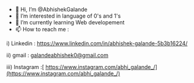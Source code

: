 - 👋 Hi, I’m @AbhishekGalande
- 👀 I’m interested in language of 0's and 1's
- 🌱 I’m currently learning Web developement
- 📫 How to reach me :

i) Linkedin : https://www.linkedin.com/in/abhishek-galande-5b3b16224/

ii) gmail : galandeabhishek0@gmail.com

iii) Instagram :[ https://www.instagram.com/abhi_galande_/](https://www.instagram.com/abhi_galande_/)


<!---
AbhishekGalande/AbhishekGalande is a ✨ special ✨ repository because its `README.md` (this file) appears on your GitHub profile.
You can click the Preview link to take a look at your changes.
--->
